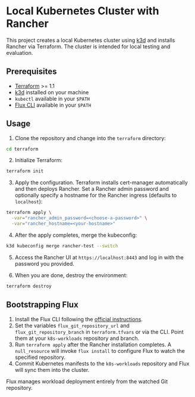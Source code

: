 # Local Kubernetes Cluster with Rancher

This project creates a local Kubernetes cluster using [k3d](https://k3d.io/) and installs Rancher via Terraform. The cluster is intended for local testing and evaluation.

## Prerequisites

- [Terraform](https://www.terraform.io/) >= 1.1
- [k3d](https://k3d.io/) installed on your machine
- `kubectl` available in your `$PATH`
- [Flux CLI](https://fluxcd.io/docs/installation/) available in your `$PATH`

## Usage

1. Clone the repository and change into the `terraform` directory:

```bash
cd terraform
```

2. Initialize Terraform:

```bash
terraform init
```

3. Apply the configuration. Terraform installs cert-manager automatically
   and then deploys Rancher. Set a Rancher admin password and optionally
   specify a hostname for the Rancher ingress (defaults to `localhost`):

```bash
terraform apply \
  -var="rancher_admin_password=<choose-a-password>" \
  -var="rancher_hostname=<your-hostname>"
```

4. After the apply completes, merge the kubeconfig:

```bash
k3d kubeconfig merge rancher-test --switch
```

5. Access the Rancher UI at `https://localhost:8443` and log in with the password you provided.

6. When you are done, destroy the environment:

```bash
terraform destroy
```

## Bootstrapping Flux

1. Install the Flux CLI following the [official instructions](https://fluxcd.io/docs/installation/).
1. Set the variables `flux_git_repository_url` and `flux_git_repository_branch` in `terraform.tfvars` or via the CLI. Point them at your `k8s-workloads` repository and branch.
2. Run `terraform apply` after the Rancher installation completes. A `null_resource` will invoke `flux install` to configure Flux to watch the specified repository.
3. Commit Kubernetes manifests to the `k8s-workloads` repository and Flux will sync them into the cluster.

Flux manages workload deployment entirely from the watched Git repository.

